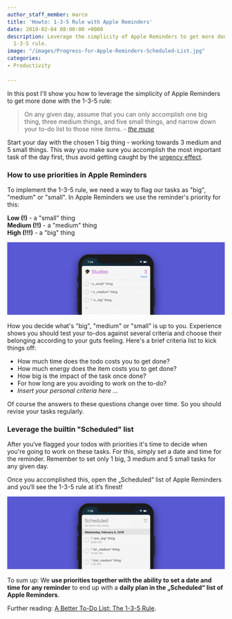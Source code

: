 ```yaml
---
author_staff_member: marco
title: 'Howto: 1-3-5 Rule with Apple Reminders'
date: 2019-02-04 08:00:00 +0000
description: Leverage the simplicity of Apple Reminders to get more done with the
  1-3-5 rule.
image: "/images/Progress-for-Apple-Reminders-Scheduled-List.jpg"
categories:
- Productivity

---
```

In this post I'll show you how to leverage the simplicity of Apple Reminders to get more done with the 1-3-5 rule:

> On any given day, assume that you can only accomplish one big thing, three medium things, and five small things, and narrow down your to-do list to those nine items. _-_ [_the muse_](https://www.themuse.com/advice/a-better-todo-list-the-135-rule)

Start your day with the chosen 1 big thing - working towards 3 medium and 5 small things. This way you make sure you accomplish the most important task of the day first, thus avoid getting caught by the [urgency effect](https://www.nytimes.com/2018/07/09/smarter-living/eisenhower-box-productivity-tips.html).

### How to use priorities in Apple Reminders

To implement the 1-3-5 rule, we need a way to flag our tasks as "big", "medium" or "small". In Apple Reminders we use the reminder's priority for this:

**Low (!)** - a "small" thing  
**Medium (!!)** - a "medium" thing  
**High (!!!)** - a "big" thing

![How to use priorities to flag reminders according to the 1-3-5 rule](/images/Progress-for-Apple-Reminders-Priorities.jpg)

How you decide what's "big", "medium" or "small" is up to you. Experience shows you should test your to-dos against several criteria and choose their belonging according to your guts feeling. Here's a brief criteria list to kick things off:

* How much time does the todo costs you to get done?
* How much energy does the item costs you to get done?
* How big is the impact of the task once done?
* For how long are you avoiding to work on the to-do?
* _Insert your personal criteria here ..._

Of course the answers to these questions change over time. So you should revise your tasks regularly.

### Leverage the builtin "Scheduled" list

After you‘ve flagged your todos with priorities it's time to decide when you're going to work on these tasks. For this, simply set a date and time for the reminder. Remember to set only 1 big, 3 medium and 5 small tasks for any given day.

Once you accomplished this, open the „Scheduled“ list of Apple Reminders and you‘ll see the 1-3-5 rule at it‘s finest!

![The "Scheduled" list of Apple Reminders](/images/Progress-for-Apple-Reminders-Scheduled-List.jpg)

To sum up: We **use priorities together with the ability to set a date and time for any reminder** to end up with a **daily plan in the „Scheduled“ list of Apple Reminders**.

Further reading: [A Better To-Do List: The 1-3-5 Rule](https://www.themuse.com/advice/a-better-todo-list-the-135-rule).